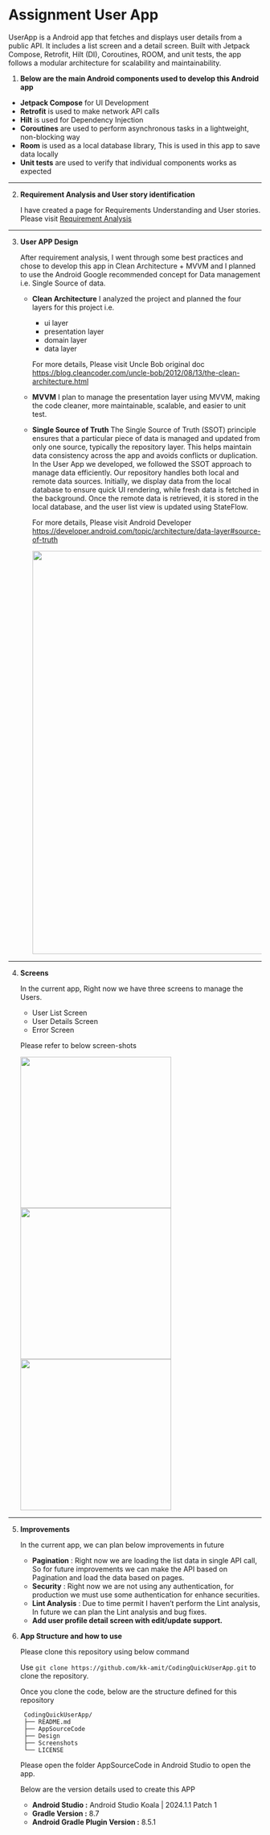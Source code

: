 # Assignment User App
UserApp is a Android app that fetches and displays user details from a public API. It includes a list screen and a detail screen. Built with Jetpack Compose, Retrofit, Hilt (DI), Coroutines, ROOM, and unit tests, the app follows a modular architecture for scalability and maintainability.

1. **Below are the main Android components used to develop this Android app**

- **Jetpack Compose** for UI Development
- **Retrofit** is used to make network API calls
- **Hilt** is used for Dependency Injection 
- **Coroutines** are used to perform asynchronous tasks in a lightweight, non-blocking way
- **Room** is used as a local database library, This is used in this app to save data locally
- **Unit tests** are used to verify that individual components works as expected

---

2. **Requirement Analysis and User story identification**
   
   I have created a page for Requirements Understanding and User stories. Please visit
   [Requirement Analysis](https://github.com/kk-amit/CodingQuickUserApp/blob/main/Design/UserStory.md) 

---
3. **User APP Design**

   After requirement analysis, I went through some best practices and chose to develop this app in Clean Architecture + MVVM and I planned to use the Android Google recommended concept for Data management i.e. Single Source of
   data.
   
   - **Clean Architecture** I analyzed the project and planned the four layers for this project i.e.
      - ui layer
      - presentation layer
      - domain layer
      - data layer

      For more details, Please visit Uncle Bob original doc https://blog.cleancoder.com/uncle-bob/2012/08/13/the-clean-architecture.html

   - **MVVM** I plan to manage the presentation layer using MVVM, making the code cleaner, more maintainable, scalable, and easier to unit test.
  
   - **Single Source of Truth** The Single Source of Truth (SSOT) principle ensures that a particular piece of data is managed and updated from only one source, typically the repository layer. This helps maintain data consistency
     across the app and avoids conflicts or duplication. In the User App we developed, we followed the SSOT approach to manage data efficiently. Our repository handles both local and remote data sources. Initially, we display data
     from the local database to ensure quick UI rendering, while fresh data is fetched in the background. Once the remote data is retrieved, it is stored in the local database, and the user list view is updated using StateFlow.

     For more details, Please visit Android Developer https://developer.android.com/topic/architecture/data-layer#source-of-truth

		<img src="/Design/SSOT.png" width="800">



---
4. **Screens**

   In the current app, Right now we have three screens to manage the Users. 
   

   - User List Screen 
   - User Details Screen 
   - Error Screen

   Please refer to below screen-shots 
   
   <img src="/Screenshots/UserList_Screen.png" width="300">  <img src="/Screenshots/UserDetail_Screen.png" width="300">  <img src="/Screenshots/Error_Screen.png" width="300">

---
5. **Improvements**

   In the current app, we can plan below improvements in future

   - **Pagination** : Right now we are loading the list data in single API call, So for future improvements we can make the API based on Pagination and load the data based on pages.
   - **Security** : Right now we are not using any authentication, for production we must use some authentication for enhance securities.
   - **Lint Analysis** : Due to time permit I haven’t perform the Lint analysis, In future we can plan the Lint analysis and bug fixes.
   - **Add user profile detail screen with edit/update support.**
  
6. **App Structure and how to use**

   Please clone this repository using below command
   
   Use `git clone https://github.com/kk-amit/CodingQuickUserApp.git` to clone the repository.

   Once you clone the code, below are the structure defined for this repository

		
		CodingQuickUserApp/
		├── README.md
		├── AppSourceCode
		├── Design
		├── Screenshots
		└── LICENSE


   Please open the folder AppSourceCode in Android Studio to open the app.

   Below are the version details used to create this APP

   - **Android Studio :** Android Studio Koala | 2024.1.1 Patch 1
   - **Gradle Version :** 8.7
   - **Android Gradle Plugin Version :** 8.5.1